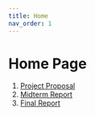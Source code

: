 ```yaml
---
title: Home
nav_order: 1
---
```



# Home Page

1. [Project Proposal](project_proposal.md)
2. [Midterm Report](midterm_report.md)
3. [Final Report](final_report.md)